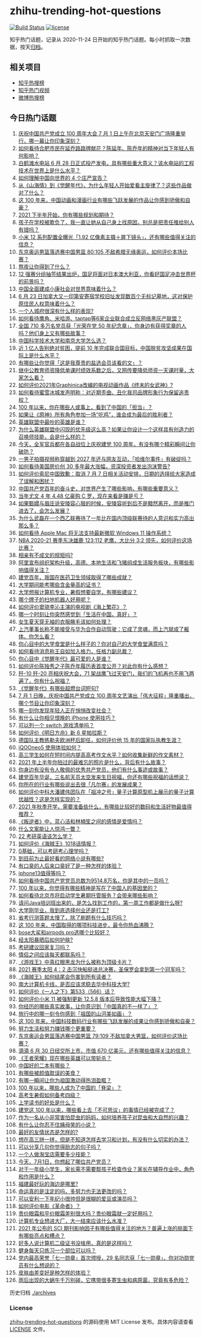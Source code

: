 # zhihu-trending-hot-questions

[![Build Status](https://github.com/justjavac/zhihu-trending-hot-questions/workflows/ci/badge.svg?branch=master)](https://github.com/justjavac/zhihu-trending-hot-questions/actions)
[![license](https://img.shields.io/github/license/justjavac/zhihu-trending-hot-questions)](https://github.com/justjavac/zhihu-trending-hot-questions/blob/master/LICENSE)

知乎热门话题，记录从 2020-11-24 日开始的知乎热门话题。每小时抓取一次数据，按天[归档](./archives)。

## 相关项目

- [知乎热搜榜](https://github.com/justjavac/zhihu-trending-top-search)
- [知乎热门视频](https://github.com/justjavac/zhihu-trending-hot-video)
- [微博热搜榜](https://github.com/justjavac/weibo-trending-hot-search)

## 今日热门话题

<!-- BEGIN -->
<!-- 最后更新时间 Fri Jul 02 2021 19:01:25 GMT+0800 (China Standard Time) -->

1. [庆祝中国共产党成立 100 周年大会 7 月 1
   日上午在北京天安门广场隆重举行，哪一幕让你印象深刻？](https://www.zhihu.com/question/469219832)
2. [如何看待合肥市民在延乔路路牌献花？陈延年、陈乔年的精神对当下年轻人有何影响？](https://www.zhihu.com/question/469128325)
3. [白鹤滩水电站 6 月 28
   日正式投产发电，具有哪些重大意义？该水电站的工程技术在世界上是什么水平？](https://www.zhihu.com/question/468406905)
4. [如何理解中国向世界的 4 个庄严宣告？](https://www.zhihu.com/question/469269512)
5. [从《山海情》到《觉醒年代》，为什么年轻人开始爱看主旋律了？这些作品做对了什么？](https://www.zhihu.com/question/469250416)
6. [这 100
   年来，中国动画和漫画行业有哪些飞跃发展的作品让你感到骄傲和自豪？](https://www.zhihu.com/question/469245060)
7. [2021 下半年开始，你有哪些规划和期待？](https://www.zhihu.com/question/469485176)
8. [孩子在学校被欺负了，我一直让她从自己身上找原因，别总是把责任推给别人有错吗？](https://www.zhihu.com/question/467309194)
9. [小米 12 系列配置全曝光「1.92
   亿像素主摄＋屏下镜头」，还有哪些值得关注的信息？](https://www.zhihu.com/question/468724694)
10. [东京奥运男篮落选赛中国男篮 80:105
    不敌希腊无缘奥运，如何评价本场比赛？](https://www.zhihu.com/question/469450593)
11. [熬夜让你得到了什么？](https://www.zhihu.com/question/466329074)
12. [12
    强赛分组抽签结果出炉，国足将面对日本澳大利亚，你看好国足冲击世界杯的前景吗？](https://www.zhihu.com/question/469309297)
13. [中国全面建成小康社会对世界意味着什么？](https://www.zhihu.com/question/469243529)
14. [6 月 23
    日加拿大又一印第安寄宿学校旧址发现数百个无标记墓地，这对保护原住民人权意味着什么？](https://www.zhihu.com/question/466975825)
15. [一个人城府很深有什么样的表现?](https://www.zhihu.com/question/30478446)
16. [如何看待鹰角、米哈游、taptap等6家企业联合成立反网络黑灰产联盟？](https://www.zhihu.com/question/469151321)
17. [全国 710 多万名党员获「光荣在党 50
    年纪念章」，你身边有获得奖章的人吗？他们身上又有哪些故事？](https://www.zhihu.com/question/469220759)
18. [中国科学技术大学和南京大学怎么选？](https://www.zhihu.com/question/467774201)
19. [近 1 亿人告别绝对贫困，提前 10
    年完成联合国目标，中国脱贫攻坚成果在国际上是什么水平？](https://www.zhihu.com/question/446264543)
20. [有哪些让你觉得「这是我尊贵的盐选会员该看的文」？](https://www.zhihu.com/question/469477579)
21. [继中公教育师资降低单课时绩效系数之后，又网传要降低师资一天课时量，大家怎么看？](https://www.zhihu.com/question/468896563)
22. [如何评价2021年Graphinica改编的电视动画作品《终末的女武神》?](https://www.zhihu.com/question/464238824)
23. [如何看待蜜雪冰城发声明称：对近期歪曲、丑化我司品牌形象行为保留追责权？](https://www.zhihu.com/question/469115341)
24. [100 年以来，你在哪些人或事上，看到了中国的「担当」？](https://www.zhihu.com/question/469083054)
25. [如果让《原神》所有角色参加一场“吃鸡”，谁会成为最后的胜利者？](https://www.zhihu.com/question/467989699)
26. [英雄联盟中最吵的英雄是谁？](https://www.zhihu.com/question/463184822)
27. [为什么英雄联盟中闪现的优先级这么高？如果让你设计一个这样具有创造力的召唤师技能，会是什么样的？](https://www.zhihu.com/question/462353798)
28. [今天，全军官兵都在各自战位上庆祝建党 100
    周年，有没有哪个精彩瞬间让你破防？](https://www.zhihu.com/question/469245739)
29. [一男子拍摄视频称穿越到 2027
    年还与网友互动，「哈维尔事件」有破绽吗？](https://www.zhihu.com/question/466675842)
30. [如何看待美国房价创 30 多年最大涨幅，资深投资者发出泡沫警告?](https://www.zhihu.com/question/468992825)
31. [如何评价索尼中国致歉：取消 7 月 7
    日相关活动安排，日期的选择给大家造成了误解和困扰？](https://www.zhihu.com/question/469292670)
32. [中国共产党百年的奋斗史，对世界产生了哪些影响，有哪些重要意义？](https://www.zhihu.com/question/469274581)
33. [当年尤文 4 年 4.48 亿豪购 C 罗，现在来看是赚是亏？](https://www.zhihu.com/question/460546114)
34. [如果甄嬛与眉庄说安陵容心狠的时候，安陵容听到后不是黯然离开，而是推门进去了，会怎么发展？](https://www.zhihu.com/question/467899688)
35. [为什么武磊在一个西乙联赛待了一年比在国内顶级联赛待的人意识和实力高出那么多？](https://www.zhihu.com/question/465328241)
36. [如何看待 Apple Mac 将无法支持最新微软 Windows 11
    操作系统？](https://www.zhihu.com/question/468831434)
37. [NBA 2020-21 赛季东决雄鹿 123:112 老鹰，大比分 3:2
    领先，如何评价这场比赛？](https://www.zhihu.com/question/469442531)
38. [相亲有不成文的规矩吗?](https://www.zhihu.com/question/453068049)
39. [阿里宣布组织架构升级，高德、本地生活和飞猪组成生活服务板块，有哪些影响值得关注？](https://www.zhihu.com/question/469485942)
40. [建党百年，我国在医药卫生领域取得了哪些成就？](https://www.zhihu.com/question/468756547)
41. [大学期间能考哪些含金量高的证书？](https://www.zhihu.com/question/305150359)
42. [大学想报计算机专业，暑假想要自学，有哪些建议？](https://www.zhihu.com/question/464771225)
43. [哪个牌子的扫地机器人好用呢？](https://www.zhihu.com/question/278037886)
44. [如何评价窦骁李沁主演的电视剧《海上繁花》？](https://www.zhihu.com/question/466748640)
45. [哪一个时刻让你突然感觉到「生活在中国，真好」？](https://www.zhihu.com/question/446990478)
46. [女生夏天穿无袖的衣服腋毛该如何处理？](https://www.zhihu.com/question/49147353)
47. [上汽董事长称不能接受与华为合作自动驾驶：它成了灵魂，而上汽就成了躯体。你怎么看？](https://www.zhihu.com/question/469323054)
48. [你心目中的大学食堂是什么样子的？你对自己的大学食堂满意吗？](https://www.zhihu.com/question/468413171)
49. [如何看待消息称王自如加入格力，任格力副总裁？](https://www.zhihu.com/question/465492294)
50. [你心目中《觉醒年代》最可爱的人是谁？](https://www.zhihu.com/question/461358216)
51. [如何评价陈独秀之子陈乔年履历表首度公开？对此你有什么感想？](https://www.zhihu.com/question/464933522)
52. [歼-10 歼-20 亮相庆祝大会，71
    架战鹰飞过天安门，我们的飞机再也不用飞两遍了，你有什么祝福？](https://www.zhihu.com/question/469230952)
53. [《觉醒年代》有哪些超燃台词短句?](https://www.zhihu.com/question/463340352)
54. [7 月 1 日晚，庆祝中国共产党成立 100
    周年文艺演出「伟大征程」隆重播出，哪个节目让你印象深刻？](https://www.zhihu.com/question/469370926)
55. [哪一刻你发现年轻人正在悄悄改变社会？](https://www.zhihu.com/question/447184915)
56. [有什么让你相见恨晚的 iPhone 使用技巧？](https://www.zhihu.com/question/33734678)
57. [可以列一个 switch 游戏清单吗？](https://www.zhihu.com/question/454703059)
58. [如何评价《明日方舟》新 6 星帕拉斯？](https://www.zhihu.com/question/468822021)
59. [德国队主教练勒夫欧洲杯后卸任，如何评价他 15
    年的国家队执教生涯？](https://www.zhihu.com/question/468951189)
60. [iQOOneo5 使用体验如何？](https://www.zhihu.com/question/453142804)
61. [高三学生如何在短时间内提高高考作文水平？如何收集新鲜的作文素材？](https://www.zhihu.com/question/20545734)
62. [2021 年上半年你拍过的最难忘的照片是什么，背后有什么故事？](https://www.zhihu.com/question/469312329)
63. [你身边有没有令人敬佩的优秀共产党员，他们有什么事迹或故事？](https://www.zhihu.com/question/460118406)
64. [建党百年华诞，三名航天员太空发来生日祝福，你还有哪些祝福的话想说？](https://www.zhihu.com/question/469119958)
65. [你所在的行业有哪些说出去很「凡尔赛」的发展成果？](https://www.zhihu.com/question/447184680)
66. [如何评价中科大潘建伟团队在「祖冲之号」量子计算原型机上展示的量子计算优越性？这是怎样实现的？](https://www.zhihu.com/question/468741820)
67. [2021
    年秋季开学，需要准备些什么，有哪些比较好的数码和生活好物最值得推荐？](https://www.zhihu.com/question/468815943)
68. [《叛逆者》中，蓝心洁和林楠笙之间的感情是爱情吗？](https://www.zhihu.com/question/468148621)
69. [什么文案能让人惊鸿一瞥？](https://www.zhihu.com/question/451181423)
70. [22 考研英语该怎么学？](https://www.zhihu.com/question/468763233)
71. [如何评价《海贼王》1018话情报？](https://www.zhihu.com/question/468882554)
72. [0基础，可以考研考心理学吗？](https://www.zhihu.com/question/454143796)
73. [到目前为止最好看的网络小说有哪些?](https://www.zhihu.com/question/309401257)
74. [有口臭的人后来口臭好了是一种怎样的体验？](https://www.zhihu.com/question/39027318)
75. [iphone13值得等吗？](https://www.zhihu.com/question/445568012)
76. [如何看待中国共产党党员总数为9514.8万名，你是其中的一员吗？](https://www.zhihu.com/question/469009557)
77. [100 年以来，你觉得有哪些精神是写在了中国人的基因里的？](https://www.zhihu.com/question/468804235)
78. [如何看待北京市将启动学生暑期托管服务？会带来哪些影响？](https://www.zhihu.com/question/469489339)
79. [请问Java培训班出来的，是怎么找到工作的，第一周工作都是做什么呀?](https://www.zhihu.com/question/445535341)
80. [大学刚毕业，我到底选择创业还是打工?](https://www.zhihu.com/question/463825926)
81. [省考行测答题太慢了，除了刷题有什么技巧吗？](https://www.zhihu.com/question/378474843)
82. [这 100 年来，中国取得的哪项科技进步，最令你热血沸腾？](https://www.zhihu.com/question/469247582)
83. [bose大鲨和airpods pro选哪个比较好？](https://www.zhihu.com/question/448283010)
84. [经太阳暴晒后如何护肤?](https://www.zhihu.com/question/459581662)
85. [考研建议回家复习吗？](https://www.zhihu.com/question/436085854)
86. [情侣之间应该每天都联系吗？](https://www.zhihu.com/question/447408356)
87. [《游戏王》中真红眼黑龙为什么被称为顶级卡片？](https://www.zhihu.com/question/24348322)
88. [2021 赛季太阳 4：2
    击沉快船挺进总决赛，圣保罗会拿到第一个冠军吗？](https://www.zhihu.com/question/469262115)
89. [《海贼王》如何结尾会伤害到所有读者？](https://www.zhihu.com/question/453888306)
90. [南大计算机卡线，是否应该求稳去华中科技大学?](https://www.zhihu.com/question/467391928)
91. [如何评价《一人之下》第533（566）话？](https://www.zhihu.com/question/469386521)
92. [如何评价小米 11 被强制更新 12.5.8
    版本后导致性能大幅下降？](https://www.zhihu.com/question/466557336)
93. [你经历的哪些真实故事，让你意识到「中国真的不一样了」？](https://www.zhihu.com/question/429896850)
94. [旅行中的哪一刻令你感到「祖国的山河美如画」？](https://www.zhihu.com/question/468764145)
95. [这 100
    年来，中国科技数码行业有哪些飞跃发展的成果让你感到骄傲和自豪？](https://www.zhihu.com/question/468832684)
96. [努力生活和努力赚钱哪个更重要？](https://www.zhihu.com/question/466534018)
97. [东京奥运会男篮落选赛中国男篮 79:109
    不敌加拿大男篮，如何评价这场比赛？](https://www.zhihu.com/question/469226684)
98. [滴滴 6 月 30 日纽交所上市，市值 670
    亿美元，还有哪些值得关注的信息？](https://www.zhihu.com/question/469170831)
99. [《王者荣耀》现在哪些英雄可以带斩杀？](https://www.zhihu.com/question/466600116)
100. [中国好的二本有哪些？](https://www.zhihu.com/question/282553012)
101. [有哪些被颜值耽误的美食？](https://www.zhihu.com/question/463302536)
102. [有哪一瞬间让你为祖国激动得热泪盈眶？](https://www.zhihu.com/question/276636947)
103. [100 年以来，哪些人成为了中国的「脊梁」？](https://www.zhihu.com/question/469067940)
104. [高考生暑假如何备考四级？](https://www.zhihu.com/question/464509224)
105. [上学读书的好处是什么？](https://www.zhihu.com/question/466708151)
106. [建党这 100
     年以来，哪些看上去「不可思议」的事情已经被完成了？](https://www.zhihu.com/question/468798487)
107. [作为一名从小非常害怕昆虫的妈妈，如何培养孩子对昆虫和大自然的兴趣？](https://www.zhihu.com/question/468299114)
108. [有什么让你忍不住姨母笑的小说？](https://www.zhihu.com/question/443447926)
109. [最好的友情状态是怎样的?](https://www.zhihu.com/question/24091183)
110. [想在高三拼一拼，但是不知道怎样去学习和计划，有没有什么切实的办法？](https://www.zhihu.com/question/467995879)
111. [可以分享几句你觉得励志的句子吗？](https://www.zhihu.com/question/462684741)
112. [一个人做淘宝店需要多少技能？](https://www.zhihu.com/question/21030919)
113. [今天，7月1日，你想起了哪位共产党员？](https://www.zhihu.com/question/469216571)
114. [对于一年级小学生，家长需不需要帮孩子检查作业？家长在辅导作业中，角色和作用是什么？](https://www.zhihu.com/question/466551332)
115. [福建最好玩的海边是哪里?](https://www.zhihu.com/question/463975941)
116. [命运真的是注定的吗，多努力也无法更改的吗？](https://www.zhihu.com/question/468059308)
117. [可以安利一下年纪小很帅但是很糊的爱豆或演员吗？](https://www.zhihu.com/question/458588894)
118. [如何评价电影《革命者》？](https://www.zhihu.com/question/457600870)
119. [贵价眼霜和平价眼霜差别很大吗？贵价眼霜就一定好用吗？](https://www.zhihu.com/question/309788732)
120. [计算机专业想进大厂，大一结束应该什么水准？](https://www.zhihu.com/question/450241362)
121. [2021 年公布的 SCI
     期刊影响因子有哪些值得关注的地方？普遍上涨的局面下有哪些亮点和槽点？](https://www.zhihu.com/question/469074125)
122. [好多人说计算机二级证书没啥用，真的是这样吗？](https://www.zhihu.com/question/432050455)
123. [健身每天只练习一个部位可以吗？](https://www.zhihu.com/question/402800360)
124. [党内最高荣誉「七一勋章」首次颁授，29
     名同志获「七一勋章」，你对功勋党员有什么想说的？](https://www.zhihu.com/question/468683456)
125. [皮肤由差变好是种怎样的体验？](https://www.zhihu.com/question/37375085)
126. [雨后出现的大蜗牛千万别碰，它携带很多寄生虫和病原菌，究竟有多危险？](https://www.zhihu.com/question/468733508)

<!-- END -->

历史归档 [./archives](./archives)

### License

[zhihu-trending-hot-questions](https://github.com/justjavac/zhihu-trending-hot-questions)
的源码使用 MIT License 发布。具体内容请查看 [LICENSE](./LICENSE) 文件。
